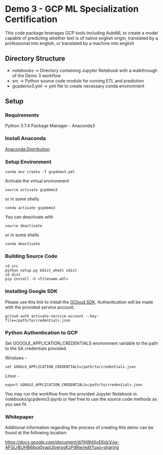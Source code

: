 # Demo 3 - GCP ML Specialization Certification

This code package leverages GCP tools including AutoML to create a model
capable of predicting whether text is of native english origin, translated
by a professional into english, or translated by a machine into english

## Directory Structure
- notebooks -> Directory containing Jupyter Notebook with a walkthrough of the Demo 3 workflow
- src -> Python source code module for running ETL and prediction
- gcpdemo3.yml -> yml file to create necessary conda environment

## Setup

### Requirements
Python 3.7.4
Package Manager - Anaconda3
### Install Anaconda
[Anaconda Distribution](https://docs.anaconda.com/anaconda/install/)

### Setup Environment
```
conda env create -f gcpdemo3.yml
```

Activate the virtual environment
```
source activate gcpdemo3
```
or in some shells
```
conda activate gcpdemo3
```
You can deactivate with
```
source deactivate
```
or in some shells
```
conda deactivate
```
### Building Source Code
```
cd src
python setup.py bdist_wheel sdist
cd dist
pip install -U <filename.whl>
```
### Installing Google SDK
Please use this link to install the [GCloud SDK](https://cloud.google.com/sdk/docs/quickstarts).
Authentication will be made with the provided service account.
```
gcloud auth activate-service-account --key-file=/path/to/credentials.json
```

### Python Authentication to GCP
Set GOOGLE_APPLICATION_CREDENTIALS environment variable to the path to the SA credentials provided.

Windows -
```
set GOOGLE_APPLICATION_CREDENTIALS=/path/to/credentials.json
```
Linux -
```
export GOOGLE_APPLICATION_CREDENTIALS=/path/to/credentials.json
```

You may run the workflow from the provided Jupyter Notebook in notebooks/gcpdemo3.ipynb or feel
free to use the source code methods as you see fit.

### Whitepaper
Additional information regarding the process of creating this demo can be found at the following location:

https://docs.google.com/document/d/1HWdXoEKdzVJw-AFGLrBUHB68xa0vapUIoersgKzP4Rw/edit?usp=sharing

